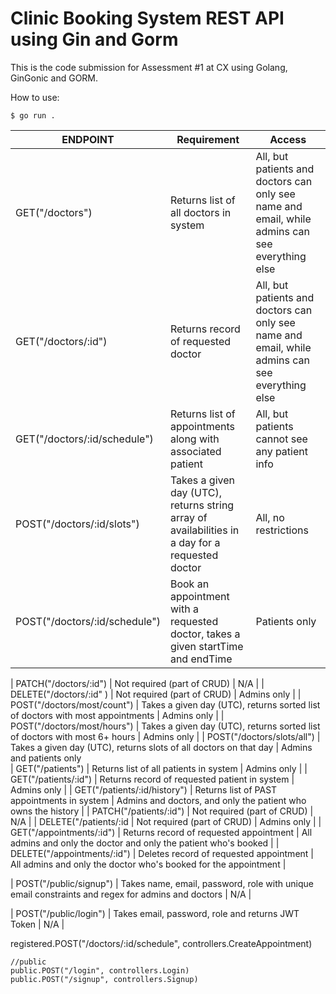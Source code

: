 # Clinic Booking System REST API using Gin and Gorm

This is the code submission for Assessment #1 at CX using Golang, GinGonic and GORM.

How to use:

```
$ go run .
```

| ENDPOINT                    | Requirement   | Access     |
| -------------               | ------------- | -------- |
| GET("/doctors")             | Returns list of all doctors in system         | All, but patients and doctors can only see name and email, while admins can see everything else  |
| GET("/doctors/:id")                     | Returns record of requested doctor         | All, but patients and doctors can only see name and email, while admins can see everything else  |
| GET("/doctors/:id/schedule")                 | Returns list of appointments along with associated patient         | All, but patients cannot see any patient info  
| POST("/doctors/:id/slots")                     | Takes a given day (UTC), returns string array of availabilities in a day for a requested doctor        | All, no restrictions  |
| POST("/doctors/:id/schedule")             | Book an appointment with a requested doctor, takes a given startTime and endTime     | Patients only  |


| PATCH("/doctors/:id")                    | Not required (part of CRUD)        | N/A  |
| DELETE("/doctors/:id" )                 | Not required (part of CRUD)         | Admins only  |
| POST("/doctors/most/count")                    | Takes a given day (UTC), returns sorted list of doctors with most appointments         | Admins only  |
| POST("/doctors/most/hours")                     | Takes a given day (UTC), returns sorted list of doctors with most 6+ hours          | Admins only  |
| POST("/doctors/slots/all")                     | Takes a given day (UTC), returns slots of all doctors on that day      | Admins and patients only  
| GET("/patients")             | Returns list of all patients in system         | Admins only  |
| GET("/patients/:id")             | Returns record of requested patient in system         | Admins only  |
| GET("/patients/:id/history")             | Returns list of PAST appointments in system         | Admins and doctors, and only the patient who owns the history  |
| PATCH("/patients/:id")             | Not required (part of CRUD)        | N/A  |
| DELETE("/patients/:id             | Not required (part of CRUD)         | Admins only  |
| GET("/appointments/:id")             | Returns record of requested appointment         | All admins and only the doctor and only the patient who's booked   |
| DELETE("/appointments/:id")             | Deletes record of requested appointment         | All admins and only the doctor who's booked for the appointment  |


| POST("/public/signup")             | Takes name, email, password, role with unique email constraints and regex for admins and doctors       | N/A  |

| POST("/public/login")             | Takes email, password, role and returns JWT Token       | N/A  |






registered.POST("/doctors/:id/schedule", controllers.CreateAppointment)
	

	//public
	public.POST("/login", controllers.Login)
	public.POST("/signup", controllers.Signup)